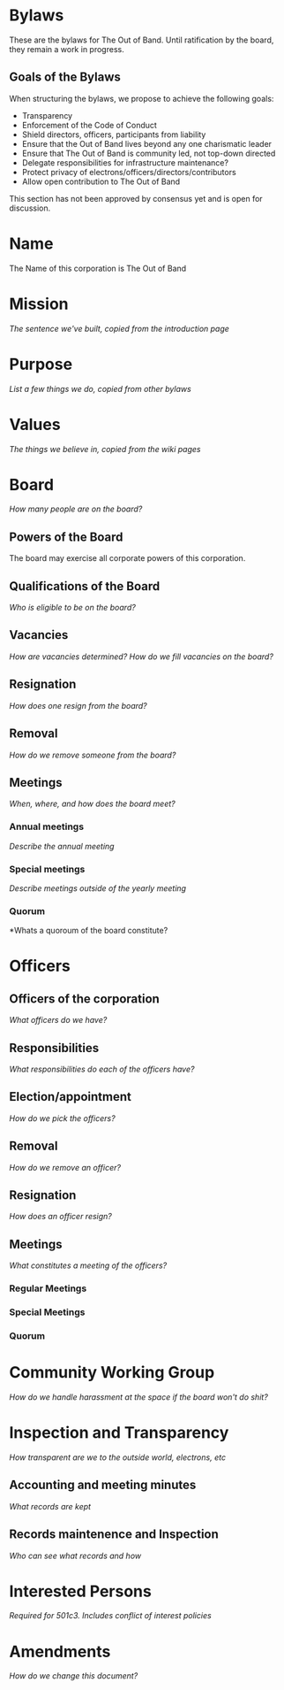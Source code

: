 # Bylaws

These are the bylaws for The Out of Band. Until ratification by the board, they remain a work in progress.
## Goals of the Bylaws
When structuring the bylaws, we propose to achieve the following goals:
* Transparency
* Enforcement of the Code of Conduct
* Shield directors, officers, participants from liability
* Ensure that the Out of Band lives beyond any one charismatic leader
* Ensure that The Out of Band is community led, not top-down directed
* Delegate responsibilities for infrastructure maintenance?
* Protect privacy of electrons/officers/directors/contributors
* Allow open contribution to The Out of Band

This section has not been approved by consensus yet and is open for discussion.

# Name
The Name of this corporation is The Out of Band
# Mission
*The sentence we've built, copied from the introduction page*
# Purpose
*List a few things we do, copied from other bylaws*
# Values
*The things we believe in, copied from the wiki pages*
# Board
*How many people are on the board?*
## Powers of the Board
The board may exercise all corporate powers of this corporation.
## Qualifications of the Board
*Who is eligible to be on the board?*
## Vacancies
*How are vacancies determined?*
*How do we fill vacancies on the board?*
## Resignation
*How does one resign from the board?*
## Removal
*How do we remove someone from the board?*
## Meetings
*When, where, and how does the board meet?*
### Annual meetings
*Describe the annual meeting*
### Special meetings
*Describe meetings outside of the yearly meeting*
### Quorum
*Whats a quoroum of the board constitute?
# Officers
## Officers of the corporation
*What officers do we have?*
## Responsibilities
*What responsibilities do each of the officers have?*
## Election/appointment
*How do we pick the officers?*
## Removal
*How do we remove an officer?*
## Resignation
*How does an officer resign?*
## Meetings
*What constitutes a meeting of the officers?*
### Regular Meetings
### Special Meetings
### Quorum
# Community Working Group
*How do we handle harassment at the space if the board won't do shit?*
# Inspection and Transparency
*How transparent are we to the outside world, electrons, etc*
## Accounting and meeting minutes
*What records are kept*
## Records maintenence and Inspection
*Who can see what records and how*
# Interested Persons
*Required for 501c3. Includes conflict of interest policies*
# Amendments
*How do we change this document?*